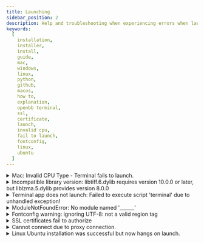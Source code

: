 ```yaml
---
title: Launching
sidebar_position: 2
description: Help and troubleshooting when experiencing errors when launching the OpenBB Termainl.
keywords:
  [
    installation,
    installer,
    install,
    guide,
    mac,
    windows,
    linux,
    python,
    github,
    macos,
    how to,
    explanation,
    openbb terminal,
    ssl,
    certificate,
    launch,
    invalid cpu,
    fail to launch,
    fontconfig,
    linux,
    ubuntu
  ]
---
```


<details><summary>Mac: Invalid CPU Type - Terminal fails to launch.</summary>

This error is usually the result of a Mac M1/M2 machine which does not have Rosetta installed. Install from the system Terminal command line:

```console
softwareupdate --install-rosetta
```

</details>

<details><summary>Incompatible library version: libtiff.6.dylib requires version 10.0.0 or later, but liblzma.5.dylib provides version 8.0.0</summary>

This issue can be resolved by following the steps below.

- Show hidden files
  - Command + Shift + . (period)
- Then go to Applications folder > OpenBB Terminal > .OpenBB
  - Find the file "liblzma.5.dylib" and remove it.
- Relaunch the terminal.

</details>

<details><summary>Terminal app does not launch: Failed to execute script 'terminal' due to unhandled exception!</summary>

When an installer-packaged version of the OpenBB Terminal fails to launch, because of this message, the machine may have an obsolete CPU-type or operating system. Please try installing via the source code, and if problems persist, reach out to us on [Discord](https://discord.gg/xPHTuHCmuV) or fill out a support request form on our [website](https://openbb.co/support).

</details>

<details><summary>ModuleNotFoundError: No module named '______'</summary>

Before troubleshooting please verify that the recommended installation instructions were followed. These errors often can occur when the virtual environment has not been activated, or the `poetry install` command was skipped. Activate the OpenBB virtual environment created during the installation process prior to launching or importing the SDK.

**Terminal**:

```console
conda activate obb
python terminal.py
```

**SDK**:

```console
conda activate obb
ipython
from openbb_terminal.sdk import openbb
```

**Jupyter**:

Check that the kernel selected for the session is the OpenBB virtual environment created during the installation process and then re-run the cell.

```console
from openbb_terminal.sdk import openbb
```

There is also a possibility that a new dependency has been added to the code and it has not yet been installed in the environment. This may happen after updating the code from GitHub, but before running the `poetry install` install command.

```console
poetry install -E all
```

</details>

<details><summary>Fontconfig warning: ignoring UTF-8: not a valid region tag</summary>

In the OS default terminal shell profile, check for a variable similar to, “set locale environment variables at startup”, then also, set text encoding to UTF-8.

</details>

<details><summary>SSL certificates fail to authorize</summary>

```console
SSL: CERTIFICATE_VERIFY_FAILED
```

An error message, similar to above, is usually encountered while attempting to use the OpenBB Platform from behind a firewall.  A workplace environment is typically the most common occurrence.  Try connecting to the internet directly through a home network to test the connection. If using a work computer and/or network,  we recommend speaking with the company's IT department prior to installing or running any software.

A potential solution is to try:

```console
pip install pip-system-certs
```

</details>

<details><summary>Cannot connect due to proxy connection.</summary>

Find the `.env` file (located at the root of the user account folder: (`~/.openbb_terminal/.env`), and add a line at the bottom of the file with:

```console
HTTP_PROXY="<ADDRESS>" or HTTPS_PROXY="<ADDRESS>”
```

</details>

<details><summary> Linux Ubuntu installation was successful but now hangs on launch.</summary>

Check that VcXsvr - or an equivalent X-host - is running and configured prior to launch.

</details>

